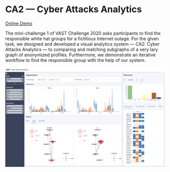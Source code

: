 # CA2 — Cyber Attacks Analytics

[Online Demo](https://vast-2020.now.sh/)

The mini-challenge 1 of VAST Challenge 2020 asks participants to find the responsible white hat groups for a fictitious Internet outage. For the given task, we designed and developed a visual analytics system — CA2: Cyber Attacks Analytics — to comparing and matching subgraphs of a very lary graph of anonymized profiles. Furthermore, we demonstrate an iterative workflow to find the responsible group with the help of our system.

![Alt text](./images/screenshot.png)
